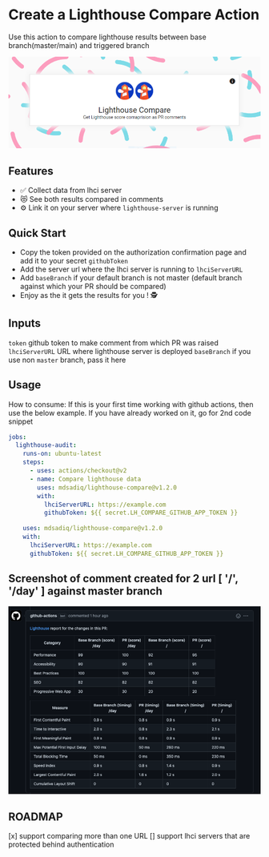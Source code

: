 # Create a Lighthouse Compare Action

Use this action to compare lighthouse results between base branch(master/main) and triggered branch

![](images/lh_compare_mini.PNG)

## Features
- ✅ Collect data from lhci server
- 😻 See both results compared in comments
- ⚙️ Link it on your server where `lighthouse-server` is running


## Quick Start
- Copy the token provided on the authorization confirmation page and add it to your secret `githubToken`
- Add the server url where the lhci server is running to `lhciServerURL`
- Add `baseBranch` if your default branch is not master (default branch against which your PR should be compared)
- Enjoy as the it gets the results for you ! 🕵️ 


## Inputs
`token`
github token to make comment from which PR was raised
`lhciServerURL`
URL where lighthouse server is deployed
`baseBranch`
if you use non `master` branch, pass it here

## Usage

How to consume:
If this is your first time working with github actions, then use the below example.
If you have already worked on it, go for 2nd code snippet

```yaml
jobs:
  lighthouse-audit:
    runs-on: ubuntu-latest
    steps:
      - uses: actions/checkout@v2
      - name: Compare lighthouse data
        uses: mdsadiq/lighthouse-compare@v1.2.0
        with:
          lhciServerURL: https://example.com
          githubToken: ${{ secret.LH_COMPARE_GITHUB_APP_TOKEN }}
```

```yaml
    uses: mdsadiq/lighthouse-compare@v1.2.0
    with:
      lhciServerURL: https://example.com
      githubToken: ${{ secret.LH_COMPARE_GITHUB_APP_TOKEN }}
```

## Screenshot of comment created for 2 url [ '/', '/day' ] against master branch
![](images/pr_comment.png)

## ROADMAP

  [x] support comparing more than one URL
  [] support lhci servers that are protected behind authentication
